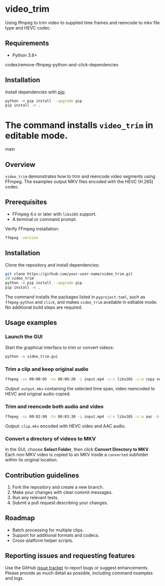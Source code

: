 # video_trim

Using ffmpeg to trim video to supplied time frames and reencode to mkv file type and HEVC codec.

## Requirements

- Python 3.8+

codex/remove-ffmpeg-python-and-click-dependencies
## Installation

Install dependencies with [pip](https://pip.pypa.io/):

```bash
python -m pip install --upgrade pip
pip install -e .
```

The command installs `video_trim` in editable mode.
=======
main
## Overview
`video_trim` demonstrates how to trim and reencode video segments using FFmpeg. The examples output MKV files encoded with the HEVC (H.265) codec.

## Prerequisites
- FFmpeg 4.x or later with `libx265` support.
- A terminal or command prompt.

Verify FFmpeg installation:

```bash
ffmpeg -version
```

## Installation
Clone the repository and install dependencies:

```bash
git clone https://github.com/your-user-name/video_trim.git
cd video_trim
python -m pip install --upgrade pip
pip install -e .
```

The command installs the packages listed in `pyproject.toml`, such as `ffmpeg-python` and `click`, and makes `video_trim` available in editable mode. No additional build steps are required.

## Usage examples

### Launch the GUI
Start the graphical interface to trim or convert videos:

```bash
python -m video_trim.gui
```

### Trim a clip and keep original audio
```bash
ffmpeg -ss 00:00:05 -to 00:00:20 -i input.mp4 -c:v libx265 -c:a copy output.mkv
```
*Output:* `output.mkv` containing the selected time span, video reencoded to HEVC and original audio copied.

### Trim and reencode both audio and video
```bash
ffmpeg -ss 00:02:00 -to 00:03:30 -i input.mp4 -c:v libx265 -c:a aac -b:a 192k clip.mkv
```
*Output:* `clip.mkv` encoded with HEVC video and AAC audio.

### Convert a directory of videos to MKV
In the GUI, choose **Select Folder**, then click **Convert Directory to MKV**.
Each non-MKV video is copied to an MKV inside a `converted` subfolder within its
original location.

## Contribution guidelines
1. Fork the repository and create a new branch.
2. Make your changes with clear commit messages.
3. Run any relevant tests.
4. Submit a pull request describing your changes.

## Roadmap
- Batch processing for multiple clips.
- Support for additional formats and codecs.
- Cross-platform helper scripts.

## Reporting issues and requesting features
Use the GitHub [issue tracker](https://github.com/your-user-name/video_trim/issues) to report bugs or suggest enhancements. Please provide as much detail as possible, including command examples and logs.

